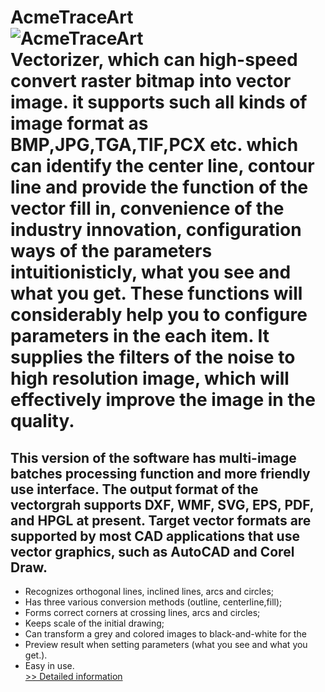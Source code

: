# AcmeTraceArt<br />![AcmeTraceArt](https://mycommerce.akamaized.net/api/pimages/P151362/BIG/151362.GIF)<br />Vectorizer, which can high-speed convert raster bitmap into vector image. it supports such all kinds of image format as BMP,JPG,TGA,TIF,PCX etc. which can identify the center line, contour line and provide the function of the vector fill in, convenience of the industry innovation, configuration ways of the parameters intuitionisticly, what you see and what you get. These functions will considerably help you to configure parameters in the each item. It supplies the filters of the noise to high resolution image, which will effectively improve the image in the quality.
This version of the software has multi-image batches processing function and more friendly use interface.
The output format of the vectorgrah supports DXF, WMF, SVG, EPS, PDF, and HPGL at present. Target vector formats are supported by most CAD applications that use vector graphics, such as AutoCAD and Corel Draw.
---------------------------
- Recognizes orthogonal lines, inclined lines, arcs and circles;
- Has three various conversion methods (outline, centerline,fill);
- Forms correct corners at crossing lines, arcs and circles;
- Keeps scale of the initial drawing;
- Can transform a grey and colored images to black-and-white for the
- Preview result when setting parameters (what you see and what you get.).
- Easy in use.<br />[>> Detailed information](https://secure.shareit.com/shareit/product.html?productid=151362&affiliateid=200057808)